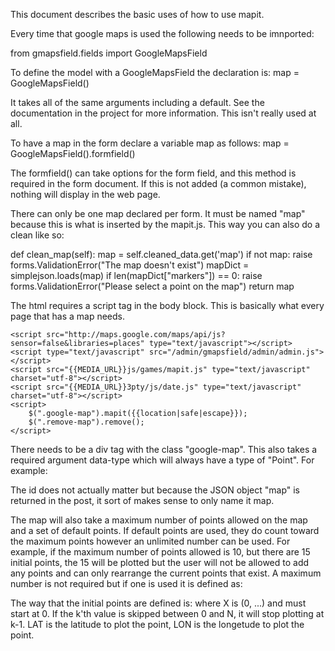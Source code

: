 This document describes the basic uses of how to use mapit. 

Every time that google maps is used the following needs to be imnported:
 
from gmapsfield.fields import GoogleMapsField

To define the model with a GoogleMapsField the declaration is:
map = GoogleMapsField()

It takes all of the same arguments including a default. See the documentation in the project for more information.
This isn't really used at all. 

To have a map in the form declare a variable map as follows:
map = GoogleMapsField().formfield()

The formfield() can take options for the form field, and this method is required in the form document. 
If this is not added (a common mistake), nothing will display in the web page. 

There can only be one map declared per form. It must be named "map" because this is what is inserted by the mapit.js.
This way you can also do a clean like so:

def clean_map(self):
    map = self.cleaned_data.get('map')
    if not map:
        raise forms.ValidationError("The map doesn't exist")
    mapDict = simplejson.loads(map)
    if len(mapDict["markers"]) == 0:
        raise forms.ValidationError("Please select a point on the map")
    return map

The html requires a script tag in the body block. This is basically what every page that has a map needs. 

    <script src="http://maps.google.com/maps/api/js?sensor=false&libraries=places" type="text/javascript"></script>
    <script type="text/javascript" src="/admin/gmapsfield/admin/admin.js"></script>
    <script src="{{MEDIA_URL}}js/games/mapit.js" type="text/javascript" charset="utf-8"></script>
    <script src="{{MEDIA_URL}}3pty/js/date.js" type="text/javascript" charset="utf-8"></script>
    <script>
        $(".google-map").mapit({{location|safe|escape}});
        $(".remove-map").remove();
    </script>

There needs to be a div tag with the class "google-map". This also takes a required argument data-type
which will always have a type of "Point". For example:

<div id="map" class="google-map" data-type="Point"/>

The id does not actually matter but because the JSON object "map" is returned in the post,
it sort of makes sense to only name it map. 

The map will also take a maximum number of points allowed on the map and a set of default points. If
default points are used, they do count toward the maximum points however an unlimited number can be
used. For example, if the maximum number of points allowed is 10, but there are 15 initial points,
the 15 will be plotted but the user will not be allowed to add any points and can only rearrange the
current points that exist. A maximum number is not required but if one is used it is defined as:

<input type="hidden" id="max_points_input" name="max_points_input" value="1">

The way that the initial points are defined is:
<input type="hidden" id="init_coordsX" name="init_coordsX" lat="LAT" lon="LON"/>
where X is (0, ...) and must start at 0. If the k'th value is skipped between 0 and N, it will stop plotting
at k-1. LAT is the latitude to plot the point, LON is the longetude to plot the point. 


